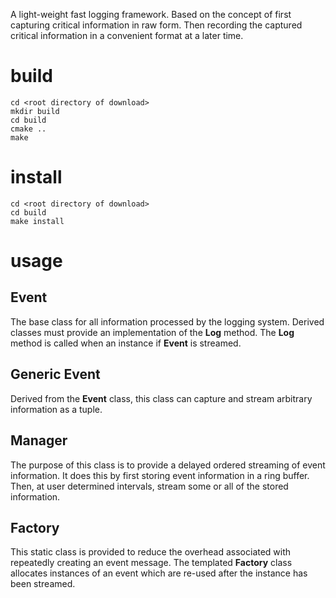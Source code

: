 A light-weight fast logging framework. Based on the concept of first capturing critical information in raw form.
Then recording the captured critical information in a convenient format at a later time.

# build
```
cd <root directory of download>
mkdir build
cd build
cmake ..
make
```

# install
```
cd <root directory of download>
cd build
make install
```

# usage
## Event
The base class for all information processed by the logging system. Derived classes must provide an implementation of the **Log** method. The **Log** method is called when an instance if **Event** is streamed.

## Generic Event
Derived from the **Event** class, this class can capture and stream arbitrary information as a tuple.

## Manager
The purpose of this class is to provide a delayed ordered streaming of event information.  It does this by first storing event information in a ring buffer. Then, at user determined intervals, stream some or all of the stored information.

## Factory
This static class is provided to reduce the overhead associated with repeatedly creating an event message. The templated **Factory** class allocates instances of an event which are re-used after the instance has been streamed.
